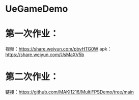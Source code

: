 # UeGameDemo
# 第一次作业：
视频：https://share.weiyun.com/pbvHTG0W
apk：https://share.weiyun.com/UsMaXV5b
# 第二次作业：
链接：https://github.com/MAKI1216/MultiFPSDemo/tree/main
